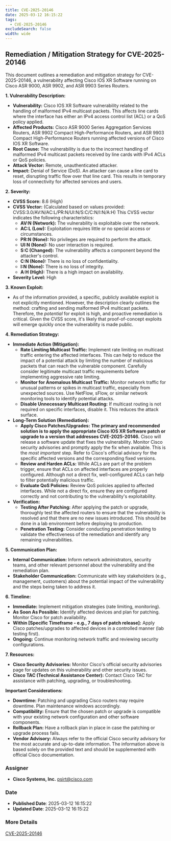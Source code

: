 ```yaml
---
title: CVE-2025-20146
date: 2025-03-12 16:15:22
tags:
  - CVE-2025-20146
excludeSearch: false
width: wide
---
```


## Remediation / Mitigation Strategy for CVE-2025-20146

This document outlines a remediation and mitigation strategy for CVE-2025-20146, a vulnerability affecting Cisco IOS XR Software running on Cisco ASR 9000, ASR 9902, and ASR 9903 Series Routers.

**1. Vulnerability Description:**

*   **Vulnerability:**  Cisco IOS XR Software vulnerability related to the handling of malformed IPv4 multicast packets.  This affects line cards where the interface has either an IPv4 access control list (ACL) or a QoS policy applied.
*   **Affected Products:** Cisco ASR 9000 Series Aggregation Services Routers, ASR 9902 Compact High-Performance Routers, and ASR 9903 Compact High-Performance Routers running affected versions of Cisco IOS XR Software.
*   **Root Cause:** The vulnerability is due to the incorrect handling of malformed IPv4 multicast packets received by line cards with IPv4 ACLs or QoS policies.
*   **Attack Vector:** Remote, unauthenticated attacker.
*   **Impact:** Denial of Service (DoS). An attacker can cause a line card to reset, disrupting traffic flow over that line card.  This results in temporary loss of connectivity for affected services and users.

**2. Severity:**

*   **CVSS Score:** 8.6 (High)
*   **CVSS Vector:**  (Calculated based on values provided: CVSS:3.0/AV:N/AC:L/PR:N/UI:N/S:C/C:N/I:N/A:H)  This CVSS vector indicates the following characteristics:
    *   **AV:N (Network):** The vulnerability is exploitable over the network.
    *   **AC:L (Low):**  Exploitation requires little or no special access or circumstances.
    *   **PR:N (None):**  No privileges are required to perform the attack.
    *   **UI:N (None):**  No user interaction is required.
    *   **S:C (Changed):** The vulnerability affects a component beyond the attacker's control.
    *   **C:N (None):** There is no loss of confidentiality.
    *   **I:N (None):** There is no loss of integrity.
    *   **A:H (High):** There is a high impact on availability.
*   **Severity Level:** High

**3. Known Exploit:**

*   As of the information provided, a specific, publicly available exploit is not explicitly mentioned. However, the description clearly outlines the method: crafting and sending malformed IPv4 multicast packets. Therefore, the *potential* for exploit is high, and proactive remediation is critical.  Given the CVSS score, it's likely that proof-of-concept exploits will emerge quickly once the vulnerability is made public.

**4. Remediation Strategy:**

*   **Immediate Action (Mitigation):**
    *   **Rate Limiting Multicast Traffic:** Implement rate limiting on multicast traffic entering the affected interfaces. This can help to reduce the impact of a potential attack by limiting the number of malicious packets that can reach the vulnerable component.  Carefully consider legitimate multicast traffic requirements before implementing aggressive rate limiting.
    *   **Monitor for Anomalous Multicast Traffic:**  Monitor network traffic for unusual patterns or spikes in multicast traffic, especially from unexpected sources. Use NetFlow, sFlow, or similar network monitoring tools to identify potential attacks.
    *   **Disable Unnecessary Multicast Routing:** If multicast routing is not required on specific interfaces, disable it. This reduces the attack surface.
*   **Long-Term Solution (Remediation):**
    *   **Apply Cisco Patches/Upgrades:** **The primary and recommended solution is to apply the appropriate Cisco IOS XR Software patch or upgrade to a version that addresses CVE-2025-20146.**  Cisco will release a software update that fixes the vulnerability.  Monitor Cisco security advisories and promptly apply the fix when available.  This is the *most important* step.  Refer to Cisco's official advisory for the specific affected versions and the corresponding fixed versions.
    *   **Review and Harden ACLs:**  While ACLs are part of the problem trigger, ensure that ACLs on affected interfaces are properly configured.  Although not a direct fix, well-configured ACLs can help to filter potentially malicious traffic.
    *   **Evaluate QoS Policies:** Review QoS policies applied to affected interfaces.  While not a direct fix, ensure they are configured correctly and not contributing to the vulnerability's exploitability.
*   **Verification:**
    *   **Testing After Patching:**  After applying the patch or upgrade, thoroughly test the affected routers to ensure that the vulnerability is resolved and that there are no new issues introduced.  This should be done in a lab environment before deploying to production.
    *   **Penetration Testing:**  Consider conducting penetration testing to validate the effectiveness of the remediation and identify any remaining vulnerabilities.

**5. Communication Plan:**

*   **Internal Communication:** Inform network administrators, security teams, and other relevant personnel about the vulnerability and the remediation plan.
*   **Stakeholder Communication:** Communicate with key stakeholders (e.g., management, customers) about the potential impact of the vulnerability and the steps being taken to address it.

**6. Timeline:**

*   **Immediate:** Implement mitigation strategies (rate limiting, monitoring).
*   **As Soon As Possible:**  Identify affected devices and plan for patching.  Monitor Cisco for patch availability.
*   **Within [Specific Timeframe - e.g., 7 days of patch release]:** Apply Cisco patches/upgrades to affected devices in a controlled manner (lab testing first).
*   **Ongoing:** Continue monitoring network traffic and reviewing security configurations.

**7. Resources:**

*   **Cisco Security Advisories:**  Monitor Cisco's official security advisories page for updates on this vulnerability and other security issues.
*   **Cisco TAC (Technical Assistance Center):**  Contact Cisco TAC for assistance with patching, upgrading, or troubleshooting.

**Important Considerations:**

*   **Downtime:** Patching and upgrading Cisco routers may require downtime. Plan maintenance windows accordingly.
*   **Compatibility:** Ensure that the chosen patch or upgrade is compatible with your existing network configuration and other software components.
*   **Rollback Plan:** Have a rollback plan in place in case the patching or upgrade process fails.
*   **Vendor Advisory:**  Always refer to the official Cisco security advisory for the most accurate and up-to-date information. The information above is based solely on the provided text and should be supplemented with official Cisco documentation.

### Assigner
- **Cisco Systems, Inc.** <psirt@cisco.com>

### Date
- **Published Date**: 2025-03-12 16:15:22
- **Updated Date**: 2025-03-12 16:15:22

### More Details
[CVE-2025-20146](https://www.cvedetails.com/cve/CVE-2025-20146)